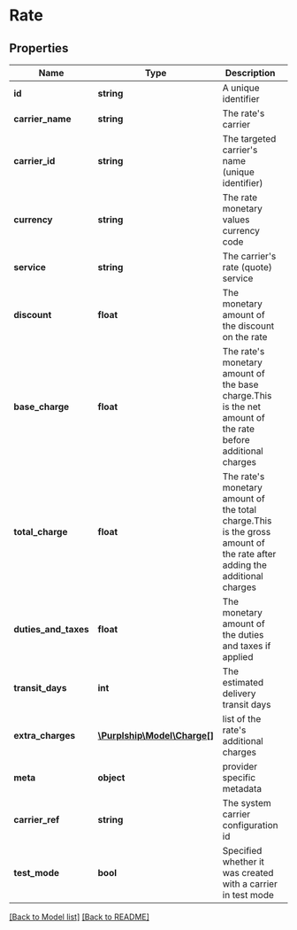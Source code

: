 # Rate

## Properties
Name | Type | Description | Notes
------------ | ------------- | ------------- | -------------
**id** | **string** | A unique identifier | [optional] 
**carrier_name** | **string** | The rate&#x27;s carrier | 
**carrier_id** | **string** | The targeted carrier&#x27;s name (unique identifier) | 
**currency** | **string** | The rate monetary values currency code | 
**service** | **string** | The carrier&#x27;s rate (quote) service | [optional] 
**discount** | **float** | The monetary amount of the discount on the rate | [optional] 
**base_charge** | **float** | The rate&#x27;s monetary amount of the base charge.This is the net amount of the rate before additional charges | [optional] 
**total_charge** | **float** | The rate&#x27;s monetary amount of the total charge.This is the gross amount of the rate after adding the additional charges | [optional] 
**duties_and_taxes** | **float** | The monetary amount of the duties and taxes if applied | [optional] 
**transit_days** | **int** | The estimated delivery transit days | [optional] 
**extra_charges** | [**\Purplship\Model\Charge[]**](Charge.md) | list of the rate&#x27;s additional charges | [optional] 
**meta** | **object** | provider specific metadata | [optional] 
**carrier_ref** | **string** | The system carrier configuration id | [optional] 
**test_mode** | **bool** | Specified whether it was created with a carrier in test mode | 

[[Back to Model list]](../../README.md#documentation-for-models) [[Back to README]](../../README.md)

